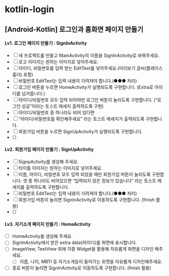 # kotlin-login
## [Android-Kotlin] 로그인과 홈화면 페이지 만들기
#### Lv1. 로그인 페이지 만들기 : SignInActivity
- [ ]  새 프로젝트를 만들고 MainActivity의 이름을 SignInActivity로 바꿔주세요.
- [ ]  로고 이미지는 원하는 이미지로 넣어주세요.
- [ ]  아이디, 비밀번호를 입력 받는 EditText를 넣어주세요.(미리보기 글씨(플레이스 홀더) 포함)
- [ ]  비밀번호 EditText는 입력 내용이 가려져야 합니다.(●●● 처리)
- [ ]  로그인 버튼을 누르면 HomeActivity가 실행되도록 구현합니다.
(Extra로 아이디를 넘겨줍니다.)
- [ ]  아이디/비밀번호 모두 입력 되어야만 로그인 버튼이 눌리도록 구현합니다.
(“로그인 성공”이라는  토스트 메세지 출력하도록 구현)
- [ ]  아이디/비밀번호 중 하나라도 비어 있다면
- [ ] “아이디/비밀번호를 확인해주세요” 라는 토스트 메세지가 출력되도록 구현합니다.
- [ ] 회원가입 버튼을 누르면 SignUpActivity가 실행되도록 구현합니다.
- [ ] 
#### Lv2. 회원가입 페이지 만들기 : SignUpActivity
- [ ]  SignpActivity를 생성해 주세요.
- [ ]  타이틀 이미지는 원하는 이미지로 넣어주세요.
- [ ]  이름, 아이디, 비밀번호 모두 입력 되었을 때만 회원가입 버튼이 눌리도록 구현합니다.
셋 중 하나라도 비어있으면 “입력되지 않은 정보가 있습니다” 라는
토스트 메세지를 출력하도록 구현합니다.
- [ ]  비밀번호 EditText는 입력 내용이 가려져야 합니다.(●●● 처리)
- [ ]  회원가입 버튼이 눌리면 SignInActivity로 이동하도록 구현합니다. (finish 활용)
- [ ]  
#### Lv3. 자기소개 페이지 만들기 : HomeActivity
- [ ]  HomeActivity를 생성해 주세요.
- [ ]  SignInActivity에서 받은 extra data(아이디)를 화면에 표시합니다.
- [ ]  ImageView, TextView 외에 각종 Widget을 활용해 자유롭게 화면을 디자인 해주세요.
    - [ ]  이름, 나이, MBTI 등 자기소개등이 들어가는 위젯을 자유롭게 디자인해주세요.
- [ ]  종료 버튼이 눌리면 SignInActivity로 이동하도록 구현합니다. (finish 활용)
